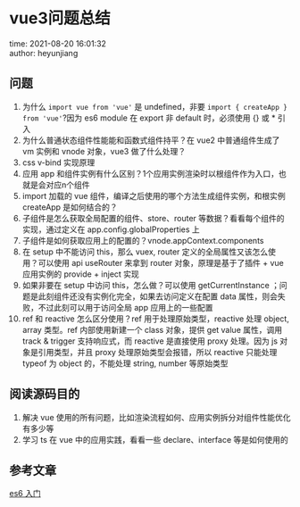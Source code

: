 # vue3问题总结

time: 2021-08-20 16:01:32  
author: heyunjiang

## 问题

1. 为什么 `import vue from 'vue'` 是 undefined，非要 `import { createApp } from 'vue'`?因为 es6 module 在 export 非 default 时，必须使用 {} 或 * 引入
2. 为什么普通状态组件性能能和函数式组件持平？在 vue2 中普通组件生成了 vm 实例和 vnode 对象，vue3 做了什么处理？
3. css v-bind 实现原理
4. 应用 app 和组件实例有什么区别？1个应用实例渲染时以根组件作为入口，也就是会对应n个组件
5. import 加载的 vue 组件，编译之后使用的哪个方法生成组件实例，和根实例 createApp 是如何结合的？
6. 子组件是怎么获取全局配置的组件、store、router 等数据？看看每个组件的实现，通过定义在 app.config.globalProperties 上
7. 子组件是如何获取应用上的配置的？vnode.appContext.components
8. 在 setup 中不能访问 this，那么 vuex, router 定义的全局属性又该怎么使用？可以使用 api useRouter 来拿到 router 对象，原理是基于了插件 + vue 应用实例的 provide + inject 实现
9. 如果非要在 setup 中访问 this，怎么做？可以使用 getCurrentInstance ；问题是此刻组件还没有实例化完全，如果去访问定义在配置 data 属性，则会失败，不过此刻可以用于访问全局 app 应用上的一些配置
10. ref 和 reactive 怎么区分使用？ref 用于处理原始类型，reactive 处理 object, array 类型。ref 内部使用新建一个 class 对象，提供 get value 属性，调用 track & trigger 支持响应式，而 reactive 是直接使用 proxy 处理。因为 js 对象是引用类型，并且 proxy 处理原始类型会报错，所以 reactive 只能处理 typeof 为 object 的，不能处理 string, number 等原始类型

## 阅读源码目的

1. 解决 vue 使用的所有问题，比如渲染流程如何、应用实例拆分对组件性能优化有多少等
2. 学习 ts 在 vue 中的应用实践，看看一些 declare、interface 等是如何使用的

## 参考文章

[es6 入门](https://es6.ruanyifeng.com/#docs/module)
